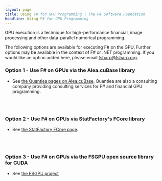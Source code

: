 ```yaml
---
layout: page
title: Using F# for GPU Programming | The F# Software Foundation
headline: Using F# for GPU Programming
---
```


GPU execution is a technique for high-performance financial, image processing and other 
data-parallel numerical programming.

The following options are available for executing F# on the GPU. Further options may be available in the
context of F# or .NET programming.  If you would like an option added here, please email fsharp@fsharp.org.

### Option 1 - Use F# on GPUs via the Alea.cuBase library

* See [the Quantlea pages on Alea.cuBase](http://www.quantalea.net/products/). Quantlea are also a consulting company
  providing consulting services for F# and financial GPU programming.

<br />
<br />

### Option 2 - Use F# on GPUs via StatFactory's FCore library

* See [the StatFactory FCore page](http://www.statfactory.co.uk).



<br />
<br />

### Option 3 - Use F# on GPUs via the FSGPU open source library for CUDA

* See [the FSGPU project](http://fsgpu.codeplex.com/)


<br />
<br />
